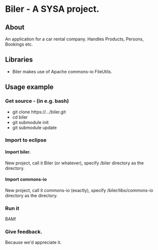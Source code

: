 # Biler - A SYSA project.

## About
An application for a car rental company. Handles Products, Persons, Bookings etc.

## Libraries
* Biler makes use of Apache commons-io FileUtils.

## Usage example

### Get source - (in e.g. bash)
* git clone https://.../biler.git
* cd biler
* git submodule init
* git submodule update

### Import to eclipse

#### Import biler.
New project, call it Biler (or whatever), specify /biler directory as the directory.

#### Import commons-io
New project, call it commons-io (exactly), specify /biler/libs/commons-io directory as the directory.

### Run it
BAM!

### Give feedback.
Because we'd appreciate it.